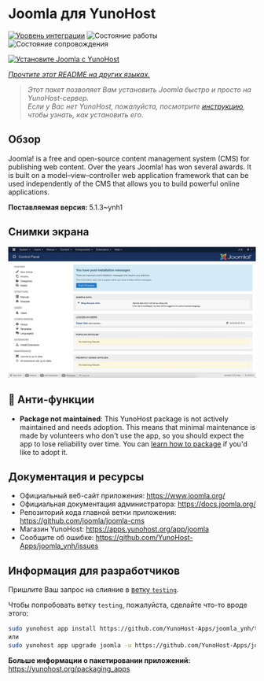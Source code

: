 <!--
Важно: этот README был автоматически сгенерирован <https://github.com/YunoHost/apps/tree/master/tools/readme_generator>
Он НЕ ДОЛЖЕН редактироваться вручную.
-->

# Joomla для YunoHost

[![Уровень интеграции](https://dash.yunohost.org/integration/joomla.svg)](https://ci-apps.yunohost.org/ci/apps/joomla/) ![Состояние работы](https://ci-apps.yunohost.org/ci/badges/joomla.status.svg) ![Состояние сопровождения](https://ci-apps.yunohost.org/ci/badges/joomla.maintain.svg)

[![Установите Joomla с YunoHost](https://install-app.yunohost.org/install-with-yunohost.svg)](https://install-app.yunohost.org/?app=joomla)

*[Прочтите этот README на других языках.](./ALL_README.md)*

> *Этот пакет позволяет Вам установить Joomla быстро и просто на YunoHost-сервер.*  
> *Если у Вас нет YunoHost, пожалуйста, посмотрите [инструкцию](https://yunohost.org/install), чтобы узнать, как установить его.*

## Обзор

Joomla! is a free and open-source content management system (CMS) for publishing web content. Over the years Joomla! has won several awards. It is built on a model–view–controller web application framework that can be used independently of the CMS that allows you to build powerful online applications.


**Поставляемая версия:** 5.1.3~ynh1

## Снимки экрана

![Снимок экрана Joomla](./doc/screenshots/screenshot.jpg)

## :red_circle: Анти-функции

- **Package not maintained**: This YunoHost package is not actively maintained and needs adoption. This means that minimal maintenance is made by volunteers who don't use the app, so you should expect the app to lose reliability over time. You can [learn how to package](https://yunohost.org/packaging_apps_intro) if you'd like to adopt it.

## Документация и ресурсы

- Официальный веб-сайт приложения: <https://www.joomla.org/>
- Официальная документация администратора: <https://docs.joomla.org/>
- Репозиторий кода главной ветки приложения: <https://github.com/joomla/joomla-cms>
- Магазин YunoHost: <https://apps.yunohost.org/app/joomla>
- Сообщите об ошибке: <https://github.com/YunoHost-Apps/joomla_ynh/issues>

## Информация для разработчиков

Пришлите Ваш запрос на слияние в [ветку `testing`](https://github.com/YunoHost-Apps/joomla_ynh/tree/testing).

Чтобы попробовать ветку `testing`, пожалуйста, сделайте что-то вроде этого:

```bash
sudo yunohost app install https://github.com/YunoHost-Apps/joomla_ynh/tree/testing --debug
или
sudo yunohost app upgrade joomla -u https://github.com/YunoHost-Apps/joomla_ynh/tree/testing --debug
```

**Больше информации о пакетировании приложений:** <https://yunohost.org/packaging_apps>
